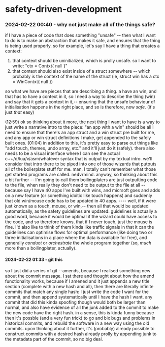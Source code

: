 # safety-driven-development

### 2024-02-22 00:40 - why not just make all of the things safe?

if I have a piece of code that does something "unsafe" -- then what I want to do is to make an abstraction that makes it safe, and ensures that the thing is being used properly. so for example, let's say I have a thing that creates a context:

1. that context should be uninitialized, which is prolly unsafe. so I want to write: "ctx = Contxt{ null }"
2. that context should also exist inside of a struct somewhere -- which probably is the context of the name of the struct (ie, struct win has a ctx = WinContxt{ null })

so what we have are pieces that are describing a thing. a have an win, and that has to have a context in it, so I need a way to describe the thing (win) and say that it gets a context in it,-- ensuring that the unsafe behaviour of initialisation happens in the right place, and so is therefore, now *safe*. (it's just *that* easy)

(12:59) ok so thinking about it more, the next thing I want to have is a way to just write a narrative intro to the piece: "an app with a win" should be all I need to ensure that there's an app struct and a win struct pre built for me, and any app or win struct definitions I make, get appended to the safely built ones. (01:04) in addition to this, it's pretty easy to parse out things like "add touch, themes, undo array, etc." and it'll just do it (safely). there also needs to be a visual interface where I can see the actual c++/d/lua/v/asm/whatever syntax that is output by my textual intro. we'll consider that intro there to be piped into one of those wizards that putputs all of the boilerplate stuff for me. man, I totally can't remember what those get started programs are called. ne4vrmind.
	anyway, so thinking about this a bit further -- I'm going to call them boilingplaters are just outputting code to the file, when really they don't need to be output to the file at all -- because say I have 40 apps I've built with wins, and micrsoft goes and adds on a new feature (or something idoitic like touch happens) and suddenly that old win/mouse code has to be updated in 40 apps. ---- well, if it were just known as a touch, mouse, or win,-- then all that would be updated automatically, as the safety guidelines are updated.
	guidelines is actually a good word, because it would be optimal if the wizard could have access to the code, and so therefore knows, that if I never touch, just the mouse is fine. I'd also like to think of them kinda like traffic signals in that it can the guidelines can optimise flows for optimal performance (like doing two or three initialisations in a place where the data is available for free), and generally *conduct* or *orchestrate* the whole program together (so, *much* more than a boilingplater, actually).

#### 2024-02-22 01:33 - git this

so I just did a series of git --amends, because I realised something new about the commit message. I sat there and thought about how the amend functionality works, because if I amened and it just appends a new title section (complete with a new hash and all), then there are literally infinite commits that match any single hash: I just write the code I want for the commit, and then append systematically until I have the hash I want. any commit that did this kinda spoofing though would both be larger than normal, and also have evidence of all the junk added to the commit to make the new code have the right hash.
	in a sense, this is kinda funny because then it's possble (and a very fun trick) to go and bix bugs and problems in historical commits, and rebuild the software in a new way using the old commits.
upon thinking about it further, it's (probably) already possible to construct commits with a desired hash already prolly by appending junk to the metadata part of the commit, so no big deal.
